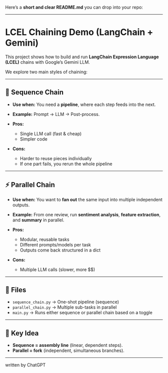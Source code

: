 Here’s a **short and clear README.md** you can drop into your repo:

---

# LCEL Chaining Demo (LangChain + Gemini)

This project shows how to build and run **LangChain Expression Language (LCEL)** chains with Google’s Gemini LLM.

We explore two main styles of chaining:

---

## 🚀 Sequence Chain

* **Use when:** You need a **pipeline**, where each step feeds into the next.
* **Example:** Prompt → LLM → Post-process.
* **Pros:**

  * Single LLM call (fast & cheap)
  * Simpler code
* **Cons:**

  * Harder to reuse pieces individually
  * If one part fails, you rerun the whole pipeline

---

## ⚡ Parallel Chain

* **Use when:** You want to **fan out** the same input into multiple independent outputs.
* **Example:** From one review, run **sentiment analysis**, **feature extraction**, and **summary** in parallel.
* **Pros:**

  * Modular, reusable tasks
  * Different prompts/models per task
  * Outputs come back structured in a dict
* **Cons:**

  * Multiple LLM calls (slower, more \$\$)

---

## 📂 Files

* `sequence_chain.py` → One-shot pipeline (sequence)
* `parallel_chain.py` → Multiple sub-tasks in parallel
* `main.py` → Runs either sequence or parallel chain based on a toggle

---

## 🔑 Key Idea

* **Sequence = assembly line** (linear, dependent steps).
* **Parallel = fork** (independent, simultaneous branches).

---

written by ChatGPT
